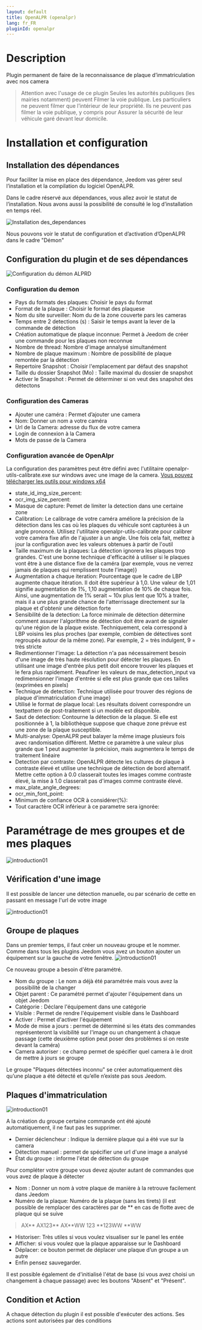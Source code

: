 ```yaml
---
layout: default
title: OpenALPR (openalpr)
lang: fr_FR
pluginId: openalpr
---
```


Description
===========
Plugin permanent de faire de la reconnaissance de plaque d’immatriculation avec nos camera

> Attention avec l'usage de ce plugin
Seules les autorités publiques (les mairies notamment) peuvent
Filmer la voie publique.
Les particuliers ne peuvent filmer que l’intérieur de leur propriété.
Ils ne peuvent pas filmer la voie publique, y compris pour
Assurer la sécurité de leur véhicule garé devant leur domicile.

Installation et configuration
=============================

Installation des dépendances
----------------------------

Pour faciliter la mise en place des dépendance, Jeedom vas gérer seul l’installation et la compilation du logiciel OpenALPR.

Dans le cadre réservé aux dépendances, vous allez avoir le statut de l’installation. Nous avons aussi la possibilité de consulté le log d’installation en temps réel.

![Installation des_dependances](../images/Installation_dependance.jpg)

Nous pouvons voir le statut de configuration et d’activation d’OpenALPR dans le cadre "Démon"

Configuration du plugin et de ses dépendances
----------------------------------------------

![Configuration du démon ALPRD](../images/openalpr_screenshot_configuration.jpg)

### Configuration du demon
* Pays du formats des plaques: Choisir le pays du format
* Format de la plaque : Choisir le format des plaquese
* Nom du site surveiller: Nom du de la zone couverte pars les cameras
* Temps entre 2 detections (s) : Saisir le temps avant la lever de la commande de détéction
* Création automatique de plaque inconnue: Permet à Jeedom de créer une commande pour les plaques non reconnue
* Nombre de thread: Nombre d'image annalysé simultanément
* Nombre de plaque maximum : Nombre de possibilité de plaque remontée par la détection
* Repertoire Snapshot : Choisir l'emplacement par défaut des snapshot
* Taille du dossier Snapshot (Mo) : Taille maximal du dossier de snapshot
* Activer le Snapshot : Permet de déterminer si on veut des snapshot des détectons


### Configuration des Cameras
* Ajouter une caméra : Permet d’ajouter une camera
* Nom: Donner un nom a votre caméra
* Url de la Camera: adresse du flux de votre camera
* Login de connexion à la Camera
* Mots de passe de la Camera

### Configuration avancée de OpenAlpr

La configuration des paramètres peut être défini avec l'utilitaire openalpr-utils-calibrate.exe sur windows avec une image de la camera.
[Vous pouvez télécharger les outils pour windows x64](https://github.com/openalpr/openalpr/releases/download/v2.3.0/openalpr-2.3.0-win-64bit.zip)

* state_id_img_size_percent:
* ocr_img_size_percent:
* Masque de capture: Pemet de limiter la detection dans une certaine zone
* Calibration: Le calibrage de votre caméra améliore la précision de la détection dans les cas où les plaques du véhicule sont capturées à un angle prononcé. Utilisez l'utilitaire openalpr-utils-calibrate pour calibrer votre caméra fixe afin de l'ajuster à un angle. Une fois cela fait, mettez à jour la configuration avec les valeurs obtenues à partir de l'outil
* Taille maximum de la plaques: La détection ignorera les plaques trop grandes. C'est une bonne technique d'efficacité à utiliser si le plaques vont être à une distance fixe de la caméra (par exemple, vous ne verrez jamais de plaques qui remplissent toute l'image)}
* Augmentation a chaque iteration: Pourcentage que le cadre de LBP augmente chaque itération. Il doit être supérieur à 1,0. Une valeur de 1,01 signifie augmentation de 1%, 1,10 augmentation de 10% de chaque fois. Ainsi, une augmentation de 1% serait ~ 10x plus lent que 10% à traiter, mais il a une plus grande chance de l'atterrissage directement sur la plaque et d'obtenir une détection forte
* Sensibilité de la detection: La force minimale de détection détermine comment assurer l'algorithme de détection doit être avant de signaler qu'une région de la plaque existe. Techniquement, cela correspond à LBP voisins les plus proches (par exemple, combien de détectives sont regroupés autour de la même zone). Par exemple, 2 = très indulgent, 9 = très stricte
* Redimentionner l'image: La détection n'a pas nécessairement besoin d'une image de très haute résolution pour détecter les plaques. En utilisant une image d'entrée plus petit doit encore trouver les plaques et le fera plus rapidement. Peaufiner les valeurs de max_detection_input va redimensionner l'image d'entrée si elle est plus grande que ces tailles (exprimées en pixels)
* Technique de detection: Technique utilisée pour trouver des régions de plaque d'immatriculation d'une image}
* Utilisé le format de plaque local: Les résultats doivent correspondre un textpattern de post-traitement si un modèle est disponible.
* Saut de detection: Contourne la détection de la plaque. Si elle est positionnée à 1, la bibliothèque suppose que chaque zone prévue est une zone de la plaque susceptible.
* Multi-analyse: OpenALPR peut balayer la même image plusieurs fois avec randomisation différent. Mettre ce paramètre à une valeur plus grande que 1 peut augmenter la précision, mais augmentera le temps de traitement linéaire
* Detection par contraste: OpenALPR détecte les cultures de plaque à contraste élevé et utilise une technique de détection de bord alternatif. Mettre cette option à 0.0 classerait toutes les images comme contraste élevé, la mise à 1.0 classerait pas d'images comme contraste élevé.
* max_plate_angle_degrees:
* ocr_min_font_point:
* Minimum de confiance OCR à considérer(%):
* Tout caractère OCR inférieur à ce parametre sera ignorée:

Paramétrage de mes groupes et de mes plaques
=============================================

![introduction01](../images/MesGroupes.jpg)

Vérification d'une image
-----------------

Il est possible de lancer une détection manuelle, ou par scénario de cette en passant en message l'url de votre image

![introduction01](../images/TestManuel.jpg)

Groupe de plaques
------------------

Dans un premier temps, il faut créer un nouveau groupe et le nommer.
Comme dans tous les plugins Jeedom vous avez un bouton ajouter un équipement sur la gauche de votre fenêtre.
![introduction01](../images/Configuration_equipement.jpg)

Ce nouveau groupe a besoin d'être paramétré.

* Nom du groupe : Le nom a déjà été paramétrée mais vous avez la possibilité de la changer
* Objet parent : Ce paramétré permet d'ajouter l'équipement dans un objet Jeedom
* Catégorie : Déclare l'équipement dans une catégorie
* Visible : Permet de rendre l'équipement visible dans le Dashboard
* Activer : Permet d'activer l'équipement
* Mode de mise a jours : permet de déterminé si les états des commandes représenteront la visibilité sur l'image ou un changement à chaque passage (cette deuxième option peut poser des problèmes si on reste devant la caméra)
* Camera autoriser : ce champ permet de spécifier quel camera à le droit de mettre à jours se groupe

Le groupe "Plaques détectées inconnu" se créer automatiquement dès qu’une plaque a été détecté et qu’elle n’existe pas sous Jeedom.

Plaques d'immatriculation
--------------------------

![introduction01](../images/Configuration_commande.jpg)

A la création du groupe certaine commande ont été ajouté automatiquement, il ne faut pas les supprimer.
* Dernier déclencheur : Indique la dernière plaque qui a été vue sur la camera
* Détection manuel : permet de spécifier une url d'une image a analysé
* État du groupe : informe l'état de détection du groupe

Pour compléter votre groupe vous devez ajouter autant de commandes que vous avez de plaque à détecter

* Nom : Donner un nom à votre plaque de manière à la retrouve facilement dans Jeedom
* Numéro de la plaque: Numéro de la plaque (sans les tirets) (il est possible de remplacer des caractères par de ** en cas de flotte avec de plaque qui se suive

>AX**
AX123**
AX**WW
123
**123WW
**WW

* Historiser: Très utiles si vous voulez visualiser sur le panel les entée
* Afficher: si vous voulez que la plaque apparaisse sur le Dashboard
* Déplacer: ce bouton permet de déplacer une plaque d’un groupe a un autre
* Enfin pensez sauvegarder.

Il est possible également de d'initialisé l'état de base (si vous avez choisi un changement à chaque passage) avec les boutons "Absent" et "Présent".

Condition et Action
-------------------
A chaque détection du plugin il est possible d'exécuter des actions.
Ses actions sont autorisées par des conditions
